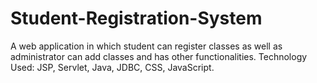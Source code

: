 # Student-Registration-System

A web application in which student can register classes as well as administrator can add classes and has other functionalities. Technology Used: JSP, Servlet, Java, JDBC, CSS, JavaScript.
